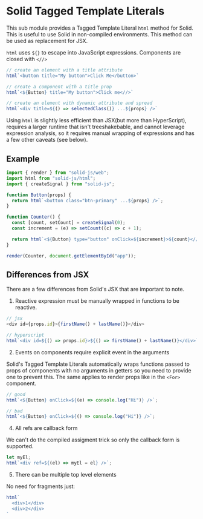 # Solid Tagged Template Literals

This sub module provides a Tagged Template Literal `html` method for Solid. This is useful to use Solid in non-compiled environments. This method can be used as replacement for JSX.

`html` uses `${}` to escape into JavaScript expressions. Components are closed with `<//>`

```js
// create an element with a title attribute
html`<button title="My button">Click Me</button>`

// create a component with a title prop
html`<${Button} title="My button">Click me<//>`

// create an element with dynamic attribute and spread
html`<div title=${() => selectedClass()} ...${props} />`
```

Using `html` is slightly less efficient than JSX(but more than HyperScript), requires a larger runtime that isn't treeshakebable, and cannot leverage expression analysis, so it requires manual wrapping of expressions and has a few other caveats (see below).

## Example

```js
import { render } from "solid-js/web";
import html from "solid-js/html";
import { createSignal } from "solid-js";

function Button(props) {
  return html`<button class="btn-primary" ...${props} />`;
}

function Counter() {
  const [count, setCount] = createSignal(0);
  const increment = (e) => setCount((c) => c + 1);

  return html`<${Button} type="button" onClick=${increment}>${count}<//>`;
}

render(Counter, document.getElementById("app"));
```

## Differences from JSX

There are a few differences from Solid's JSX that are important to note.

1. Reactive expression must be manually wrapped in functions to be reactive.

```js
// jsx
<div id={props.id}>{firstName() + lastName()}</div>

// hyperscript
html`<div id=${() => props.id}>${() => firstName() + lastName()}</div>`
```

2. Events on components require explicit event in the arguments

Solid's Tagged Template Literals automatically wraps functions passed to props of components with no arguments in getters so you need to provide one to prevent this. The same applies to render props like in the `<For>` component.

```js
// good
html`<${Button} onClick=${(e) => console.log("Hi")} />`;

// bad
html`<${Button} onClick=${() => console.log("Hi")} />`;
```

4. All refs are callback form

We can't do the compiled assigment trick so only the callback form is supported.

```js
let myEl;
html`<div ref=${(el) => myEl = el} />`;
```

5. There can be multiple top level elements

No need for fragments just:
```js
html`
  <div>1</div>
  <div>2</div>
`
```